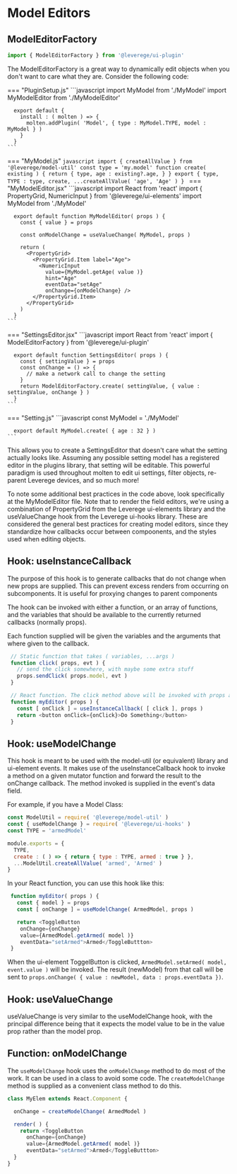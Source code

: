 # Model Editors


## ModelEditorFactory

```javascript
import { ModelEditorFactory } from '@leverege/ui-plugin'
```

The ModelEditorFactory is a great way to dynamically edit objects when you don't want to care what they are. Consider the following code:

=== "PluginSetup.js"
    ```javascript
      import MyModel from './MyModel'
      import MyModelEditor from './MyModelEditor'

      export default {
        install : ( molten ) => {
          molten.addPlugin( 'Model', { type : MyModel.TYPE, model : MyModel } )
        }
      }
    ```

=== "MyModel.js"
    ```javascript
      import { createAllValue } from '@leverege/model-util'
      const type = 'my.model'
      function create( existing ) {
        return {
          type,
          age : existing?.age,
        }
      }
      export {
        type,
        TYPE : type,
        create,
        ...createAllValue( 'age', 'Age' )
      }
    ```
=== "MyModelEditor.jsx"
    ```javascript
      import React from 'react'
      import { PropertyGrid, NumericInput } from '@leverege/ui-elements'
      import MyModel from './MyModel'

      export default function MyModelEditor( props ) {
        const { value } = props

        const onModelChange = useValueChange( MyModel, props )

        return (
          <PropertyGrid>
            <PropertyGrid.Item label="Age">
              <NumericInput
                value={MyModel.getAge( value )}
                hint="Age"
                eventData="setAge"
                onChange={onModelChange} />
            </PropertyGrid.Item>
          </PropertyGrid>
        )
      }
    ```

=== "SettingsEditor.jsx"
    ```javascript
      import React from 'react'
      import { ModelEditorFactory } from '@leverege/ui-plugin'

      export default function SettingsEditor( props ) {
        const { settingValue } = props
        const onChange = () => {
          // make a network call to change the setting
        }
        return ModelEditorFactory.create( settingValue, { value : settingValue, onChange } )
      }
    ```
=== "Setting.js"
    ```javascript
      const MyModel = './MyModel'
      
      export default MyModel.create( { age : 32 } )
    ```

This allows you to create a SettingsEditor that doesn't care what the setting actually looks like. Assuming any possible setting model has a registered editor in the plugins library, that setting will be editable. This powerful paradigm is used throughout molten to edit ui settings, filter objects, re-parent Leverege devices, and so much more!

To note some additional best practices in the code above, look specifically at the MyModelEditor file. Note that to render the field editors, we're using a combination of PropertyGrid from the Leverege ui-elements library and the useValueChange hook from the Leverege ui-hooks library. These are considered the general best practices for creating model editors, since they standardize how callbacks occur between compoonents, and the styles used when editing objects.

## Hook: useInstanceCallback

The purpose of this hook is to generate callbacks that do not change when new props are supplied. This can prevent excess renders from occurring on subcomponents. It is useful for proxying changes to parent components

The hook can be invoked with either a function, or an array of functions, and the variables that should be available to the currently returned callbacks (normally props).

Each function supplied will be given the variables and the arguments that where given to the callback.

```javascript
 // Static function that takes ( variables, ...args )
 function click( props, evt ) {
   // send the click somewhere, with maybe some extra stuff
   props.sendClick( props.model, evt )
 } 

 // React function. The click method above will be invoked with props and the event
 function myEditor( props ) {
   const [ onClick ] = useInstanceCallback( [ click ], props )
   return <button onClick={onClick}>Do Something</button>
 }
```

## Hook: useModelChange

This hook is meant to be used with the model-util (or equivalent) library and ui-element events. It makes use of the useInstanceCallback hook to invoke a method on a given mutator function and forward the result to the onChange callback. The method invoked is supplied in the event's data field.

For example, if you have a Model Class:

```javascript
const ModelUtil = require( '@leverege/model-util' )
const { useModelChange } = require( '@leverege/ui-hooks' )
const TYPE = 'armedModel'

module.exports = {
  TYPE,
  create : ( ) => { return { type : TYPE, armed : true } },
  ...ModelUtil.createAllValue( 'armed', 'Armed' )
}
```

In your React function, you can use this hook like this:

```javascript
 function myEditor( props ) {
   const { model } = props
   const [ onChange ] = useModelChange( ArmedModel, props )

   return <ToggleButton 
    onChange={onChange} 
    value={ArmedModel.getArmed( model )}     
    eventData="setArmed">Armed</ToggleButtton>
 }
```

When the ui-element ToggelButton is clicked, `ArmedModel.setArmed( model, event.value )` will be invoked. The result (newModel) from that call will be sent to `props.onChange( { value : newModel, data : props.eventData })`.

## Hook: useValueChange

useValueChange is very similar to the useModelChange hook, with the principal difference being that it expects the model value to be in the value prop rather than the model prop.
## Function: onModelChange

The `useModelChange` hook uses the `onModelChange` method to do most of the work. It can be used in a class to avoid some code. The `createModelChange` method is supplied as a convenient class method to do this.

```javascript
class MyElem extends React.Component {

  onChange = createModelChange( ArmedModel )

  render( ) {
    return <ToggleButton 
      onChange={onChange} 
      value={ArmedModel.getArmed( model )}     
      eventData="setArmed">Armed</ToggleButtton>
  }
}
```

